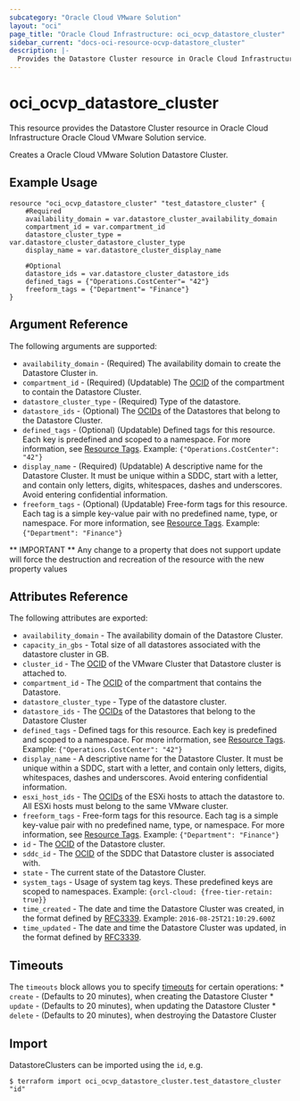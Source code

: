```yaml
---
subcategory: "Oracle Cloud VMware Solution"
layout: "oci"
page_title: "Oracle Cloud Infrastructure: oci_ocvp_datastore_cluster"
sidebar_current: "docs-oci-resource-ocvp-datastore_cluster"
description: |-
  Provides the Datastore Cluster resource in Oracle Cloud Infrastructure Oracle Cloud VMware Solution service
---
```


# oci_ocvp_datastore_cluster
This resource provides the Datastore Cluster resource in Oracle Cloud Infrastructure Oracle Cloud VMware Solution service.

Creates a Oracle Cloud VMware Solution Datastore Cluster.


## Example Usage

```hcl
resource "oci_ocvp_datastore_cluster" "test_datastore_cluster" {
	#Required
	availability_domain = var.datastore_cluster_availability_domain
	compartment_id = var.compartment_id
	datastore_cluster_type = var.datastore_cluster_datastore_cluster_type
	display_name = var.datastore_cluster_display_name

	#Optional
	datastore_ids = var.datastore_cluster_datastore_ids
	defined_tags = {"Operations.CostCenter"= "42"}
	freeform_tags = {"Department"= "Finance"}
}
```

## Argument Reference

The following arguments are supported:

* `availability_domain` - (Required) The availability domain to create the Datastore Cluster in. 
* `compartment_id` - (Required) (Updatable) The [OCID](https://docs.cloud.oracle.com/iaas/Content/General/Concepts/identifiers.htm) of the compartment to contain the Datastore Cluster. 
* `datastore_cluster_type` - (Required) Type of the datastore.
* `datastore_ids` - (Optional) The [OCIDs](https://docs.cloud.oracle.com/iaas/Content/General/Concepts/identifiers.htm) of the Datastores that belong to the Datastore Cluster. 
* `defined_tags` - (Optional) (Updatable) Defined tags for this resource. Each key is predefined and scoped to a namespace. For more information, see [Resource Tags](https://docs.cloud.oracle.com/iaas/Content/General/Concepts/resourcetags.htm).  Example: `{"Operations.CostCenter": "42"}` 
* `display_name` - (Required) (Updatable) A descriptive name for the Datastore Cluster. It must be unique within a SDDC, start with a letter, and contain only letters, digits, whitespaces, dashes and underscores. Avoid entering confidential information. 
* `freeform_tags` - (Optional) (Updatable) Free-form tags for this resource. Each tag is a simple key-value pair with no predefined name, type, or namespace. For more information, see [Resource Tags](https://docs.cloud.oracle.com/iaas/Content/General/Concepts/resourcetags.htm).  Example: `{"Department": "Finance"}` 


** IMPORTANT **
Any change to a property that does not support update will force the destruction and recreation of the resource with the new property values

## Attributes Reference

The following attributes are exported:

* `availability_domain` - The availability domain of the Datastore Cluster. 
* `capacity_in_gbs` - Total size of all datastores associated with the datastore cluster in GB.
* `cluster_id` - The [OCID](https://docs.cloud.oracle.com/iaas/Content/General/Concepts/identifiers.htm) of the VMware Cluster that Datastore cluster is attached to. 
* `compartment_id` - The [OCID](https://docs.cloud.oracle.com/iaas/Content/General/Concepts/identifiers.htm) of the compartment that contains the Datastore. 
* `datastore_cluster_type` - Type of the datastore cluster.
* `datastore_ids` - The [OCIDs](https://docs.cloud.oracle.com/iaas/Content/General/Concepts/identifiers.htm) of the Datastores that belong to the Datastore Cluster 
* `defined_tags` - Defined tags for this resource. Each key is predefined and scoped to a namespace. For more information, see [Resource Tags](https://docs.cloud.oracle.com/iaas/Content/General/Concepts/resourcetags.htm).  Example: `{"Operations.CostCenter": "42"}` 
* `display_name` - A descriptive name for the Datastore Cluster. It must be unique within a SDDC, start with a letter, and contain only letters, digits, whitespaces, dashes and underscores. Avoid entering confidential information. 
* `esxi_host_ids` - The [OCIDs](https://docs.cloud.oracle.com/iaas/Content/General/Concepts/identifiers.htm) of the ESXi hosts to attach the datastore to. All ESXi hosts must belong to the same VMware cluster. 
* `freeform_tags` - Free-form tags for this resource. Each tag is a simple key-value pair with no predefined name, type, or namespace. For more information, see [Resource Tags](https://docs.cloud.oracle.com/iaas/Content/General/Concepts/resourcetags.htm).  Example: `{"Department": "Finance"}` 
* `id` - The [OCID](https://docs.cloud.oracle.com/iaas/Content/General/Concepts/identifiers.htm) of the Datastore cluster. 
* `sddc_id` - The [OCID](https://docs.cloud.oracle.com/iaas/Content/General/Concepts/identifiers.htm) of the SDDC that Datastore cluster is associated with. 
* `state` - The current state of the Datastore Cluster.
* `system_tags` - Usage of system tag keys. These predefined keys are scoped to namespaces. Example: `{orcl-cloud: {free-tier-retain: true}}` 
* `time_created` - The date and time the Datastore Cluster was created, in the format defined by [RFC3339](https://tools.ietf.org/html/rfc3339). Example: `2016-08-25T21:10:29.600Z` 
* `time_updated` - The date and time the Datastore Cluster was updated, in the format defined by [RFC3339](https://tools.ietf.org/html/rfc3339). 

## Timeouts

The `timeouts` block allows you to specify [timeouts](https://registry.terraform.io/providers/oracle/oci/latest/docs/guides/changing_timeouts) for certain operations:
	* `create` - (Defaults to 20 minutes), when creating the Datastore Cluster
	* `update` - (Defaults to 20 minutes), when updating the Datastore Cluster
	* `delete` - (Defaults to 20 minutes), when destroying the Datastore Cluster


## Import

DatastoreClusters can be imported using the `id`, e.g.

```
$ terraform import oci_ocvp_datastore_cluster.test_datastore_cluster "id"
```

